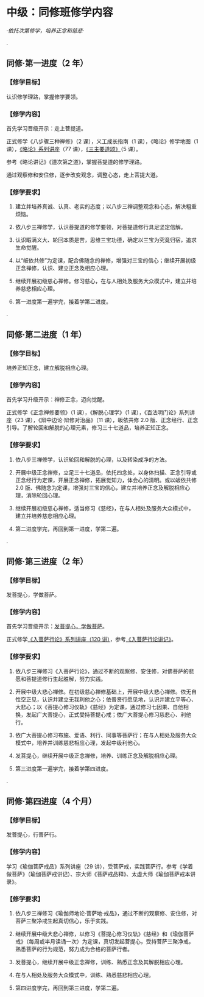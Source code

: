 # 中级：同修班修学内容

_·依托次第修学，培养正念和慈悲·_

.

## 同修·第一进度（2 年）

### 【修学目标】

认识修学理路，掌握修学要领。

### 【修学内容】

首先学习晋级开示：走上菩提道。

正式修学《八步骤三种禅修》（2 课），义工成长指南（1 课），《略论》修学地图（1 课），[《略论》系列讲座](/同修/1-4菩提道次第略论/index)（77 课），[《三主要道颂》](./1-5三主要道颂/index)（5 课）。

参考《略论讲记》《道次第之道》，掌握菩提道的修学理路。

通过观察修和安住修，逐步改变观念，调整心态，走上菩提大道。

### 【修学要求】

1. 建立并培养真诚、认真、老实的态度；以八步三禅调整观念和心态，解决粗重烦恼。

2. 依八步三禅修学，认识菩提道的修学要领，对菩提道修行具足坚定信解。

3. 认识暇满义大、轮回本质是苦，思维三宝功德，确定以三宝为究竟归宿，追求生命觉醒。

4. 以“皈依共修”为定课，配合佛随念的禅修，增强对三宝的信心；继续开展初级正念禅修，认识、建立正念及相应心理。

5. 继续开展初级慈心禅修。修习慈心，在与人相处及服务大众模式中，建立并培养慈悲相应心理。

6. 第一进度第一遍学完，接着学第二进度。

.

## 同修·第二进度（1 年）

### 【修学目标】

培养正知正念，建立解脱相应心理。

### 【修学内容】

首先学习升级开示：禅修正念，迈向觉醒。

正式修学《正念禅修要领》（1 课），《解脱心理学》（1 课），《百法明门论》系列讲座（23 课），《辩中边论·辩修对治品》（11 课），皈依共修 2.0 版、正念经行、正念引导。了解轮回和解脱的心理元素，修习三十七道品，培养正知正念。

### 【修学要求】

1. 依八步三禅修学，认识轮回和解脱的心理，以及转染成净的方法。

2. 开展中级正念禅修，立足三十七道品，依托四念处，以身体扫描、正念引导或正念经行为定课，开展正念禅修，拓展觉知力，体会心的清明。或以皈依共修 2.0 版、佛随念为定课，增强对三宝的信心，建立并培养正念及解脱相应心理，消除轮回心理。

3. 继续开展初级慈心禅修，适当修习《慈经》，在与人相处及服务大众模式中，建立并培养慈悲相应心理。

4. 第二进度学完，再回到第一进度，学第二遍。

.

## 同修·第三进度（2 年）

### 【修学目标】

发菩提心，学做菩萨。

### 【修学内容】

首先学习晋级开示：[发菩提心，学做菩萨](https://www.youtube.com/watch?v=cl4ya39aCFE)。

正式修学[《入菩萨行论》系列讲座（120 讲）](https://www.youtube.com/watch?v=hebdyqqJ2C0&list=PLFOtSydP54hcevGuSelvDJr8EcoybgQcm)，参考[《入菩萨行论讲记》](./入行论/index)。


### 【修学要求】

1. 依八步三禅修习《入菩萨行论》，通过不断的观察修、安住修，对佛菩萨的悲愿和菩提道修行生起胜解，努力实践。

2. 开展中级大悲心禅修。在初级慈心禅修基础上，开展中级大悲心禅修。依无自性空正见，认识并建立无我利他之心；依普贤行愿见地，认识并建立平等心、大悲心；以《菩提心修习仪轨》《慈经》为定课，通过修习七因果、自他相换，发起广大菩提心，正式受持菩提心戒；依广大菩提心修习慈悲心、利他行。

3. 依广大菩提心修习布施、爱语、利行、同事等菩萨行；在与人相处及服务大众模式中，培养并训练慈悲相应心理，发起中级利他心。

4. 发菩提心，继续开展中级正念禅修，培养、训练正念及解脱相应心理。

5. 第三进度第一遍学完，接着学第四进度。

.

## 同修·第四进度（4 个月）

### 【修学目标】

发菩提心，行菩萨行。

### 【修学内容】

学习《瑜伽菩萨戒品》系列讲座（29 讲），受菩萨戒，实践菩萨行。参考《学着做菩萨》（瑜伽菩萨戒讲记）、宗大师《菩萨戒品释》、太虚大师《瑜伽菩萨戒本讲录》。

### 【修学要求】

1. 依八步三禅修习《瑜伽师地论·菩萨地·戒品》，通过不断的观察修、安住修，对菩萨三聚净戒生起真切信心，乐于实践。

2. 继续开展中级大悲心禅修，以修习《菩提心修习仪轨》《慈经》和《瑜伽菩萨戒》（每周或半月读诵一次）为定课，真切发起菩提心，受持菩萨三聚净戒，熟悉菩萨的行为规范，努力成为合格的菩萨行者。

3. 发菩提心，继续开展中级正念禅修，训练、熟悉正念及其解脱相应心理。

4. 在与人相处及服务大众模式中，训练、熟悉慈悲相应心理。

5. 第四进度学完，再回到第三进度，学第二遍。
